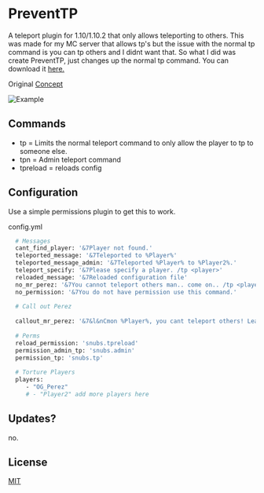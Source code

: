 # PreventTP
A teleport plugin for 1.10/1.10.2 that only allows teleporting to others.
This was made for my MC server that allows tp's but the issue with the normal tp command is you can tp others and I didnt want that.
So what I did was create PreventTP, just changes up the normal tp command. You can download it [here.](https://github.com/SnubbyOWO/PreventTP/raw/main/build/PreventTP.jar)

Original [Concept](https://www.spigotmc.org/resources/new-teleportation-1-10-15-2-bug-fixed.74606/)

![Example](https://github.com/SnubbyOWO/PreventTP/blob/main/example.gif?raw=true)

## Commands

- tp <player> = Limits the normal teleport command to only allow the player to tp to someone else.
- tpn <player1> <player2> = Admin teleport command
- tpreload = reloads config

## Configuration 

Use a simple permissions plugin to get this to work. 

config.yml 
```bash
  # Messages
  cant_find_player: '&7Player not found.'
  teleported_message: '&7Teleported to %Player%'
  teleported_message_admin: '&7Teleported %Player% to %Player2%.'
  teleport_specify: '&7Please specify a player. /tp <player>'
  reloaded_message: '&7Reloaded configuration file'
  no_mr_perez: '&7You cannot teleport others man.. come on.. /tp <player>'
  no_permission: '&7You do not have permission use this command.'
  
  # Call out Perez
  
  callout_mr_perez: '&7&l&nCmon %Player%, you cant teleport others! Learn not to abuse this power!'
  
  # Perms
  reload_permission: 'snubs.tpreload'
  permission_admin_tp: 'snubs.admin'
  permission_tp: 'snubs.tp'
  
  # Torture Players
  players:
     - "OG_Perez"
     # - "Player2" add more players here
```

## Updates? 
no.

## License

[MIT](https://choosealicense.com/licenses/mit/)
